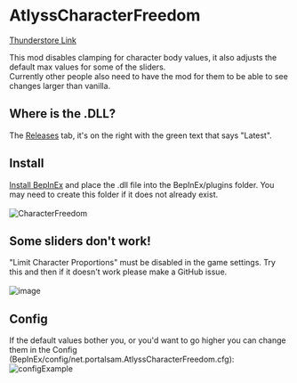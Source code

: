 # AtlyssCharacterFreedom
[Thunderstore Link](https://thunderstore.io/c/atlyss/p/portalsam/AtlyssCharacterFreedom/)

This mod disables clamping for character body values, it also adjusts the default max values for some of the sliders.<br />
Currently other people also need to have the mod for them to be able to see changes larger than vanilla.<br />

## Where is the .DLL?
The [Releases](https://github.com/portalsam1/AtlyssCharacterFreedom/releases) tab, it's on the right with the green text that says "Latest".

## Install
[Install BepInEx](https://docs.bepinex.dev/articles/user_guide/installation/index.html) and place the .dll file into the BepInEx/plugins folder. You may need to create this folder if it does not already exist.
<br/><br/>
![CharacterFreedom](https://github.com/user-attachments/assets/f92e0c91-7e59-47d4-8042-893158b21aeb)

## Some sliders don't work!
"Limit Character Proportions" must be disabled in the game settings. Try this and then if it doesn't work please make a GitHub issue.
<br/><br/>
![image](https://github.com/user-attachments/assets/f764c95a-7b7d-4e62-b167-7de85e40ca46)

## Config

If the default values bother you, or you'd want to go higher you can change them in the Config (BepInEx/config/net.portalsam.AtlyssCharacterFreedom.cfg):
![configExample](https://github.com/user-attachments/assets/268bb2f7-7a0d-4dd2-b1c1-b60f1fa9ce3c)
